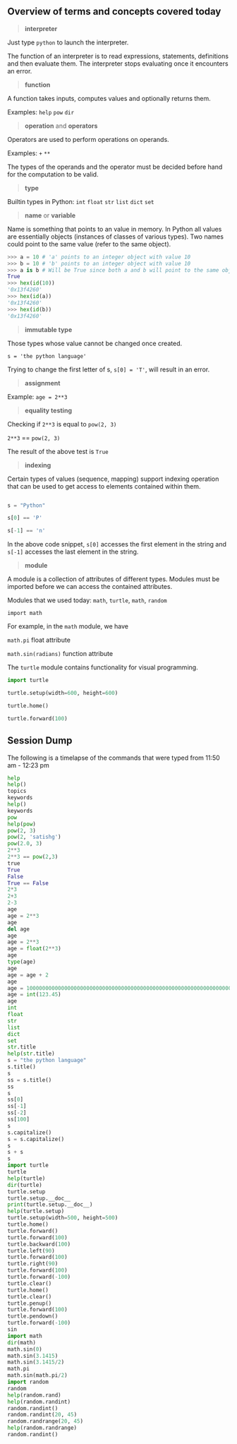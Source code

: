 Overview of terms and concepts covered today
--------------------------------------------

> __interpreter__

Just type ```python``` to launch the interpreter.

The function of an interpreter is to read expressions, statements, definitions and then evaluate them. The interpreter stops evaluating once it encounters an error.


> __function__

A function takes inputs, computes values and optionally returns them.

Examples: ```help``` ```pow``` ```dir```


> __operation__ and __operators__

Operators are used to perform operations on operands.

Examples: ```+``` ```**```

The types of the operands and the operator must be decided before hand for the computation to be valid.


> __type__

Builtin types in Python: ```int``` ```float``` ```str``` ```list``` ```dict``` ```set```


> __name__ or __variable__

Name is something that points to an value in memory. In Python all values are essentially objects (instances of classes of various types). Two names could point to the same value (refer to the same object).

```python
>>> a = 10 # 'a' points to an integer object with value 10
>>> b = 10 # 'b' points to an integer object with value 10
>>> a is b # Will be True since both a and b will point to the same object with value 10
True
>>> hex(id(10))
'0x13f4260'
>>> hex(id(a))
'0x13f4260'
>>> hex(id(b))
'0x13f4260'
```


> __immutable type__

Those types whose value cannot be changed once created.

```s = 'the python language'```

Trying to change the first letter of s, ```s[0] = 'T'```, will result in an error.


> __assignment__

Example: ```age = 2**3```


> __equality testing__

Checking if ```2**3``` is equal to ```pow(2, 3)``` 

```2**3``` == ```pow(2, 3)```

The result of the above test is ```True```


> __indexing__

Certain types of values (sequence, mapping) support indexing operation that can be used to get access to elements contained within them.

```python

s = "Python"

s[0] == 'P'

s[-1] == 'n'
```

In the above code snippet, ```s[0]``` accesses the first element in the string and ```s[-1]``` accesses the last element in the string.


> __module__

A module is a collection of attributes of different types. Modules must be imported before we can access the contained attributes.

Modules that we used today: ```math```, ```turtle```, ```math```, ```random```


```import math```

For example, in the ```math``` module, we have

```math.pi``` float attribute

```math.sin(radians)``` function attribute


The ```turtle``` module contains functionality for visual programming.

```python
import turtle

turtle.setup(width=600, height=600)

turtle.home()

turtle.forward(100)
```


Session Dump
------------
The following is a timelapse of the commands that were typed from 11:50 am - 12:23 pm
```python
help
help()
topics
keywords
help()
keywords
pow
help(pow)
pow(2, 3)
pow(2, 'satishg')
pow(2.0, 3)
2**3
2**3 == pow(2,3)
true
True
False
True == False
2*3
2+3
2-3
age
age = 2**3
age
del age
age
age = 2**3
age = float(2**3)
age
type(age)
age
age = age + 2
age
age = 100000000000000000000000000000000000000000000000000000000000000000
age = int(123.45)
age
int
float
str
list
dict
set
str.title
help(str.title)
s = "the python language"
s.title()
s
ss = s.title()
ss
s
ss[0]
ss[-1]
ss[-2]
ss[100]
s
s.capitalize()
s = s.capitalize()
s
s + s
s
import turtle
turtle
help(turtle)
dir(turtle)
turtle.setup
turtle.setup.__doc__
print(turtle.setup.__doc__)
help(turtle.setup)
turtle.setup(width=500, height=500)
turtle.home()
turtle.forward()
turtle.forward(100)
turtle.backward(100)
turtle.left(90)
turtle.forward(100)
turtle.right(90)
turtle.forward(100)
turtle.forward(-100)
turtle.clear()
turtle.home()
turtle.clear()
turtle.penup()
turtle.forward(100)
turtle.pendown()
turtle.forward(-100)
sin
import math
dir(math)
math.sin(0)
math.sin(3.1415)
math.sin(3.1415/2)
math.pi
math.sin(math.pi/2)
import random
random
help(random.rand)
help(random.randint)
random.randint()
random.randint(20, 45)
random.randrange(20, 45)
help(random.randrange)
random.randint()
```
